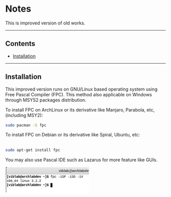 # Notes

This is improved version of old works.

---

## Contents
- [Installation](https://github.com/mekatronik-achmadi/OSP-Training/tree/master/Improved#installation)

---

## Installation

This improved version runs on GNU/Linux based operating system using Free Pascal Compiler (FPC).
This method also applicable on Windows through MSYS2 packages distribution.

To install FPC on ArchLinux or its derivative like Manjaro, Parabola, etc, (including MSY2):

```sh
sudo pacman -S fpc
```

To install FPC on Debian or its derivative like Spiral, Ubuntu, etc:

```sh
	
sudo apt-get install fpc
```

You may also use Pascal IDE such as Lazarus for more feature like GUIs.

![image](images/fpc.png)





